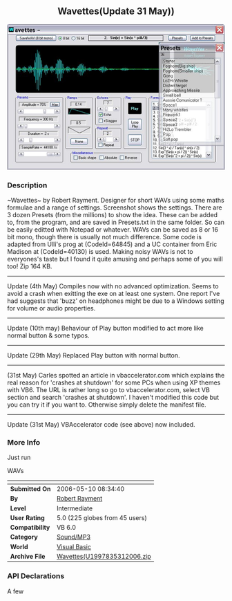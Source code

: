 ﻿<div align="center">

## Wavettes\(Update 31 May\)\)

<img src="PIC2006511358519429.jpg">
</div>

### Description

~Wavettes~ by Robert Rayment. Designer for short WAVs using some maths formulae and a range of settings. Screenshot shows the settings. There are 3 dozen Presets (from the millions) to show the idea. These can be added to, from the program, and are saved in Presets.txt in the same folder. So can be easily editted with Notepad or whatever. WAVs can be saved as 8 or 16 bit mono, though there is usually not much difference. Some code is adapted from Ulli's prog at (CodeId=64845) and a UC container from Eric Madison at (CodeId=40130) is used. Making noisy WAVs is not to everyones's taste but I found it quite amusing and perhaps some of you will too! Zip 164 KB.

----

Update (4th May) Compiles now with no advanced optimization. Seems to avoid a crash when exitting the exe on at least one system. One report I've had suggests that 'buzz' on headphones might be due to a Windows setting for volume or audio properties.

----

Update (10th may) Behaviour of Play button modified to act more like normal button &amp; some typos.

----

Update (29th May) Replaced Play button with normal button.

----

(31st May) Carles spotted an article in vbaccelerator.com which explains the real reason for 'crashes at shutdown' for some PCs when using XP themes with VB6. The URL is rather long so go to vbaccelerator.com, select VB section and search 'crashes at shutdown'. I haven't modified this code but you can try it if you want to. Otherwise simply delete the manifest file.

----

Update (31st May) VBAccelerator code (see above) now included.
 
### More Info
 
Just run

WAVs


<span>             |<span>
---                |---
**Submitted On**   |2006-05-10 08:34:40
**By**             |[Robert Rayment](https://github.com/Planet-Source-Code/PSCIndex/blob/master/ByAuthor/robert-rayment.md)
**Level**          |Intermediate
**User Rating**    |5.0 (225 globes from 45 users)
**Compatibility**  |VB 6\.0
**Category**       |[Sound/MP3](https://github.com/Planet-Source-Code/PSCIndex/blob/master/ByCategory/sound-mp3__1-45.md)
**World**          |[Visual Basic](https://github.com/Planet-Source-Code/PSCIndex/blob/master/ByWorld/visual-basic.md)
**Archive File**   |[Wavettes\(U1997835312006\.zip](https://github.com/Planet-Source-Code/robert-rayment-wavettes-update-31-may__1-65169/archive/master.zip)

### API Declarations

A few





